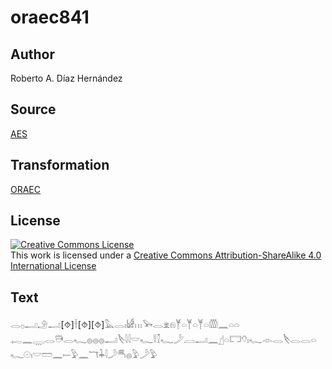 # oraec841

## Author

Roberto A. Díaz Hernández

## Source

[AES](https://github.com/simondschweitzer/aes)

## Transformation

[ORAEC](https://oraec.github.io/)

## License

<a rel="license" href="http://creativecommons.org/licenses/by-sa/4.0/"><img alt="Creative Commons License" style="border-width:0" src="https://i.creativecommons.org/l/by-sa/4.0/88x31.png" /></a><br />This work is licensed under a <a rel="license" href="http://creativecommons.org/licenses/by-sa/4.0/">Creative Commons Attribution-ShareAlike 4.0 International License</a>

## Text

𓂋𓊪𓂝𓄂𓂝[⯑]𓌂[⯑][⯑]𓅓𓂋𓏤𓀎𓏥𓅨𓂋𓁷𓁶𓊑𓏏𓊑𓏏𓊑𓏏𓏃𓈖𓏏𓏏<br>
𓉻𓈖𓇾𓂋𓇥𓂋𓆑𓐍𓐍𓐍𓂝𓌸𓇋𓇋𓎟𓆑𓎛𓎿𓆑𓌳𓐙𓂝𓈖𓊨𓏏𓉐𓄣𓏤𓆑𓁹𓂋𓌸𓂋𓂋𓏏𓆑𓇳𓏤𓎟𓏠𓈖𓍿𓅱𓈖𓄓𓇓𓇋𓌳𓄪𓐍𓅱𓌳𓅱<br>
